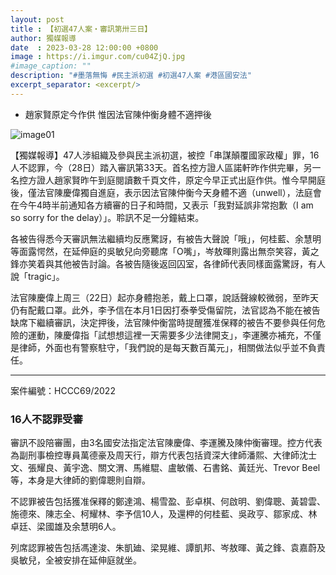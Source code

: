 ```yaml
---
layout: post
title : 【初選47人案・審訊第卅三日】
author: 獨媒報導
date  : 2023-03-28 12:00:00 +0800
image : https://i.imgur.com/cu04ZjQ.jpg
#image_caption: ""
description: "#墨落無悔 #民主派初選 #初選47人案 #港區國安法"
excerpt_separator: <excerpt/>
---
```


- 趙家賢原定今作供 惟因法官陳仲衡身體不適押後

<excerpt/>

![image01](https://i.imgur.com/BMGOmBz.png)

【獨媒報導】47人涉組織及參與民主派初選，被控「串謀顛覆國家政權」罪，16人不認罪，今（28日）踏入審訊第33天。首名控方證人區諾軒昨作供完畢，另一名控方證人趙家賢昨午到庭閱讀數千頁文件，原定今早正式出庭作供。惟今早開庭後，僅法官陳慶偉獨自進庭，表示因法官陳仲衡今天身體不適（unwell），法庭會在今午4時半前通知各方續審的日子和時間，又表示「我對延誤非常抱歉（I am so sorry for the delay）」。聆訊不足一分鐘結束。

各被告得悉今天審訊無法繼續均反應驚訝，有被告大聲說「哦」，何桂藍、余慧明等面露愕然，在延伸庭的吳敏兒向旁聽席「O嘴」，岑敖暉則露出無奈笑容，黃之鋒亦笑着與其他被告討論。各被告隨後返回囚室，各律師代表同樣面露驚訝，有人說「tragic」。

法官陳慶偉上周三（22日）起亦身體抱恙，戴上口罩，說話聲線較微弱，至昨天仍有配戴口罩。此外，李予信在本月1日因打泰拳受傷留院，法官認為不能在被告缺席下繼續審訊，決定押後，法官陳仲衡當時提醒獲准保釋的被告不要參與任何危險的運動，陳慶偉指「試想想這裡一天需要多少法律開支」，李運騰亦補充，不僅是律師，外面也有警察駐守，「我們說的是每天數百萬元」，相關做法似乎並不負責任。

---

案件編號：HCCC69/2022

### 16人不認罪受審

審訊不設陪審團，由3名國安法指定法官陳慶偉、李運騰及陳仲衡審理。控方代表為副刑事檢控專員萬德豪及周天行，辯方代表包括資深大律師潘熙、大律師沈士文、張耀良、黃宇逸、關文渭、馬維騉、盧敏儀、石書銘、黃廷光、Trevor Beel 等，本身是大律師的劉偉聰則自辯。

不認罪被告包括獲准保釋的鄭達鴻、楊雪盈、彭卓棋、何啟明、劉偉聰、黃碧雲、施德來、陳志全、柯耀林、李予信10人，及還柙的何桂藍、吳政亨、鄒家成、林卓廷、梁國雄及余慧明6人。

列席認罪被告包括馮達浚、朱凱廸、梁晃維、譚凱邦、岑敖暉、黃之鋒、袁嘉蔚及吳敏兒，全被安排在延伸庭就坐。
